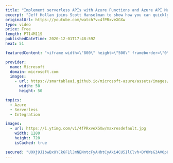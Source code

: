 ```yaml
---
title: "Implement serverless APIs with Azure Functions and Azure API Management | Azure Friday"
excerpt: "Jeff Hollan joins Scott Hanselman to show how you can quickly deploy and manage your Serverless API's using OpenAPI and API Management.  0:00 – Overview 0:40 – OpenAPI definition (fka Swagger) 2:15 – Using API Management to build an OpenAPI definition 3:48 – Reviewing the generated OpenAPI definition"
originalUrl: https://youtube.com/watch?v=4fPRxveXGXw
type: video
price: Free
length: PT14M11S
publishedDateTime: 2020-12-01T17:48:59Z
heat: 51

featuredContent: "<iframe width=\"800\" height=\"500\" frameborder=\"0\" src=\"https://www.youtube.com/embed/4fPRxveXGXw\" allow=\"accelerometer; autoplay; encrypted-media; gyroscope; picture-in-picture\" allowfullscreen></iframe>"

provider:
  name: Microsoft
  domain: microsoft.com
  images:
    - url: https://smartableai.github.io/microsoft-azure/assets/images/organizations/microsoft.com-50x50.jpg
      width: 50
      height: 50

topics:
  - Azure
  - Serverless
  - Integration

images:
  - url: https://i.ytimg.com/vi/4fPRxveXGXw/maxresdefault.jpg
    width: 1280
    height: 720
    isCached: true

secured: "U0Xj9JIbwBxUYCk6F1lJmNENntcFyAHbtCyAki4CU5IlClvh+DY0WsG3AV0p8+jH/mNqcBhmIh9RzbNbqTJjdSLCqKCeo/ko/XqZVyOtSB/O+xucqKnmwHDDNG8rBuIQVz6nOBrrD1fCua+a9vPMtjfynNKrnCvuyEWOSWPsc+FJXfpFJJbr8wMKhwQtzi2HrHScoBrv3hZfSt6N1HSczsF0gEvtwciC4x5mnYHG6v9Leces7wX2Yad42OAnjP8Q0n97d7OulSb5B4D1VXbAvO8rCY3u+I+Zk5ckxRh3stzU7+h5NwiNp8aypkMc0wXRbVb+Tl+RdxHTDKEUp5Yqhtow5HZJUbJpl+dVD2nGMbJ0i9iDUijGQjb2/0clLpjqtp/+fgqoHK9TDp0h/ZqJK3lMf/Y+vg3AjO9DyhqnHJ0=;4gE3aAKeAVgS16lV6YO0fA=="
---
```


